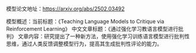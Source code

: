 模型论文地址：https://arxiv.org/abs/2502.03492

模型概述：当前标题：《Teaching Language Models to Critique via Reinforcement Learning》
中文文章标题：《通过强化学习教语言模型进行批判》
文章内容：研究提出了一种新方法，使用强化学习训练语言模型进行批判性思维，通过人类反馈调整模型行为，提高其生成批判性评论的能力。
